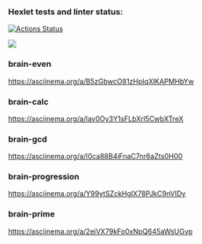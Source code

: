 ### Hexlet tests and linter status:
[![Actions Status](https://github.com/http87/backend-project-44/actions/workflows/hexlet-check.yml/badge.svg)](https://github.com/http87/backend-project-44/actions)

<a href="https://codeclimate.com/github/http87/backend-project-44/test_coverage"><img src="https://api.codeclimate.com/v1/badges/f9cb8536f3e65137cba0/test_coverage" /></a>

### brain-even
https://asciinema.org/a/B5zGbwcO81zHpIqXlKAPMHbYw

### brain-calc
https://asciinema.org/a/Iav0Oy3Y1sFLbXrl5CwbXTreX

### brain-gcd
https://asciinema.org/a/I0ca88B4iFnaC7nr6aZts0H00

### brain-progression
https://asciinema.org/a/Y99ytSZckHgIX78PJkC9nVIDy

### brain-prime
https://asciinema.org/a/2ejVX79kFo0xNpQ645aWsUGvp